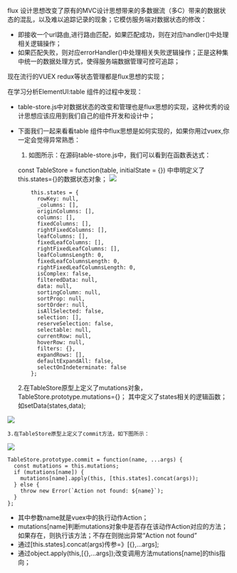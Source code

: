 flux 设计思想改变了原有的MVC设计思想带来的多数据流（多C）带来的数据状态的混乱，以及难以追踪记录的现象；它模仿服务端对数据状态的修改：
    
- 即接收一个url路由,进行路由匹配，如果匹配成功，则在对应handler()中处理相关逻辑操作；
- 如果匹配失败，则对应errorHandler()中处理相关失败逻辑操作；正是这种集中统一的数据处理方式，使得服务端数据管理可控可追踪；

现在流行的VUEX redux等状态管理都是flux思想的实现；

在学习分析ElementUI:table 组件的过程中发现：
- table-store.js中对数据状态的改变和管理也是flux思想的实现，这种优秀的设计思想应该应用到我们自己的组件开发和设计中；
- 下面我们一起来看看table 组件中flux思想是如何实现的，如果你用过vuex,你一定会觉得异常熟悉：

     1. 如图所示：在源码table-store.js中，我们可以看到在函数表达式：

    const TableStore = function(table, initialState = {})
中申明定义了this.states={}的数据状态对象；
![](https://user-gold-cdn.xitu.io/2019/4/23/16a4adddc7154441?w=1366&h=739&f=png&s=152252)

          this.states = {
            rowKey: null,
            _columns: [],
            originColumns: [],
            columns: [],
            fixedColumns: [],
            rightFixedColumns: [],
            leafColumns: [],
            fixedLeafColumns: [],
            rightFixedLeafColumns: [],
            leafColumnsLength: 0,
            fixedLeafColumnsLength: 0,
            rightFixedLeafColumnsLength: 0,
            isComplex: false,
            filteredData: null,
            data: null,
            sortingColumn: null,
            sortProp: null,
            sortOrder: null,
            isAllSelected: false,
            selection: [],
            reserveSelection: false,
            selectable: null,
            currentRow: null,
            hoverRow: null,
            filters: {},
            expandRows: [],
            defaultExpandAll: false,
            selectOnIndeterminate: false
          };
          
          
    2.在TableStore原型上定义了mutations对象，TableStore.prototype.mutations={}；
    其中定义了states相关的逻辑函数；如setData(states,data);
    
![](https://user-gold-cdn.xitu.io/2019/4/23/16a4ae3cc7d4f823?w=1013&h=592&f=png&s=76753)

    3.在TableStore原型上定义了commit方法，如下图所示：
    
![](https://user-gold-cdn.xitu.io/2019/4/23/16a4ae718f56db91?w=1002&h=592&f=png&s=75014)

    TableStore.prototype.commit = function(name, ...args) {
      const mutations = this.mutations;
      if (mutations[name]) {
        mutations[name].apply(this, [this.states].concat(args));
      } else {
        throw new Error(`Action not found: ${name}`);
      }
    };
    
- 其中参数name就是vuex中的执行动作Action；
- mutations[name]判断mutations对象中是否存在该动作Action对应的方法；如果存在，则执行该方法；不存在则抛出异常“Action not found”
- 通过[this.states].concat(args)传参=》[{},...args];
- 通过object.apply(this,[{},...args]);改变调用方法mutations[name]的this指向；
    